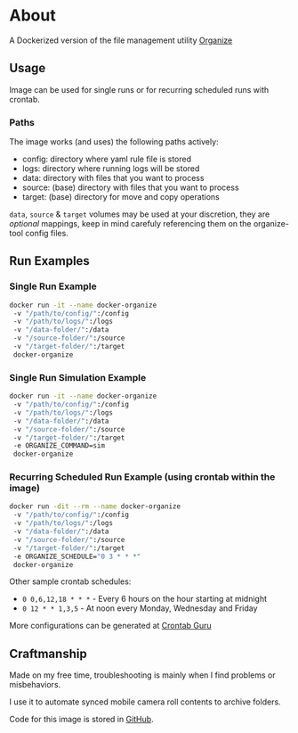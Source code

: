 # About

A Dockerized version of the file management utility [Organize](https://github.com/tfeldmann/organize)

## Usage

Image can be used for single runs or for recurring scheduled runs with crontab.

### Paths

The image works (and uses) the following paths actively:

- config: directory where yaml rule file is stored
- logs: directory where running logs will be stored
- data: directory with files that you want to process
- source: (base) directory with files that you want to process
- target: (base) directory for move and copy operations

`data`, `source` & `target` volumes may be used at your discretion, they are *optional* mappings, keep in mind carefuly referencing them on the organize-tool config files.

## Run Examples

### Single Run Example

``` bash
docker run -it --name docker-organize
 -v "/path/to/config/":/config
 -v "/path/to/logs/":/logs
 -v "/data-folder/":/data
 -v "/source-folder/":/source
 -v "/target-folder/":/target
 docker-organize
```

### Single Run Simulation Example

``` bash
docker run -it --name docker-organize
 -v "/path/to/config/":/config
 -v "/path/to/logs/":/logs
 -v "/data-folder/":/data
 -v "/source-folder/":/source
 -v "/target-folder/":/target
 -e ORGANIZE_COMMAND=sim
 docker-organize
```

### Recurring Scheduled Run Example (using crontab within the image)

``` bash
docker run -dit --rm --name docker-organize
 -v "/path/to/config/":/config
 -v "/path/to/logs/":/logs
 -v "/data-folder/":/data
 -v "/source-folder/":/source
 -v "/target-folder/":/target
 -e ORGANIZE_SCHEDULE="0 3 * * *"
 docker-organize
```

Other sample crontab schedules:

- `0 0,6,12,18 * * *` - Every 6 hours on the hour starting at midnight
- `0 12 * * 1,3,5` - At noon every Monday, Wednesday and Friday

More configurations can be generated at [Crontab Guru](https://crontab.guru/#0_3_*_*_*)

## Craftmanship

Made on my free time, troubleshooting is mainly when I find problems or misbehaviors.

I use it to automate synced mobile camera roll contents to archive folders.

Code for this image is stored in [GitHub](https://github.com/rkuzner/docker-organize).

